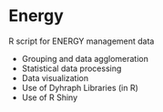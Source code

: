 # Energy
R script for ENERGY management data
- Grouping and data agglomeration 
- Statistical data processing
- Data visualization
- Use of Dyhraph Libraries (in R)
- Use of R Shiny
